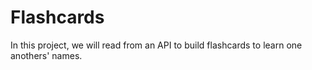 # Flashcards

In this project, we will read from an API to build flashcards to learn one anothers' names.
